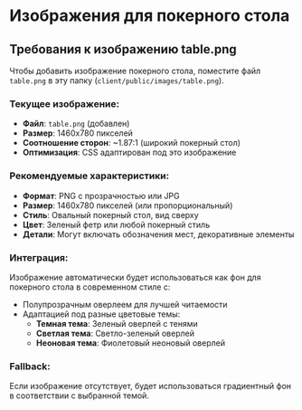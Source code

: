 # Изображения для покерного стола

## Требования к изображению table.png

Чтобы добавить изображение покерного стола, поместите файл `table.png` в эту папку (`client/public/images/table.png`).

### Текущее изображение:

- **Файл**: `table.png` (добавлен)
- **Размер**: 1460x780 пикселей
- **Соотношение сторон**: ~1.87:1 (широкий покерный стол)
- **Оптимизация**: CSS адаптирован под это изображение

### Рекомендуемые характеристики:

- **Формат**: PNG с прозрачностью или JPG
- **Размер**: 1460x780 пикселей (или пропорциональный)
- **Стиль**: Овальный покерный стол, вид сверху
- **Цвет**: Зеленый фетр или любой покерный стиль
- **Детали**: Могут включать обозначения мест, декоративные элементы

### Интеграция:

Изображение автоматически будет использоваться как фон для покерного стола в современном стиле с:
- Полупрозрачным оверлеем для лучшей читаемости
- Адаптацией под разные цветовые темы:
  - **Темная тема**: Зеленый оверлей с тенями
  - **Светлая тема**: Светло-зеленый оверлей
  - **Неоновая тема**: Фиолетовый неоновый оверлей

### Fallback:

Если изображение отсутствует, будет использоваться градиентный фон в соответствии с выбранной темой. 